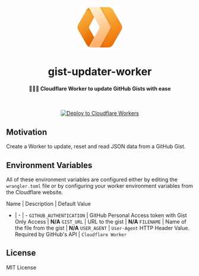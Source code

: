 <div>
  <div align="center" style="display: block; text-align: center;">
    <img src="https://raw.githubusercontent.com/EstebanBorai/gist-updater-worker/main/assets/logo.jpg" height="120" width="120" />
  </div>
  <h1 align="center">gist-updater-worker</h1>
  <h4 align="center">👷🏻‍♂️ Cloudflare Worker to update GitHub Gists with ease</h4>
  <br />
</div>

<div align="center">

  [![Deploy to Cloudflare Workers](https://deploy.workers.cloudflare.com/button)](https://deploy.workers.cloudflare.com/?url=https://github.com/EstebanBorai/gist-updater-worker)

</div>

## Motivation

Create a Worker to update, reset and read JSON data from a
GitHub Gist.


## Environment Variables

All of these environment variables are configured either by
editing the `wrangler.toml` file or by configuring your
worker environment variables from the Cloudflare website.

Name | Description | Default Value 
- | - | -
`GITHUB_AUTHENTICATION` | GitHub Personal Access token with Gist Only Access | **N/A**
`GIST_URL` | URL to the gist | **N/A**
`FILENAME` | Name of the file from the gist | **N/A**
`USER_AGENT` | `User-Agent` HTTP Header Value. Required by GitHub's API | `Cloudflare Worker`

## License

MIT License
